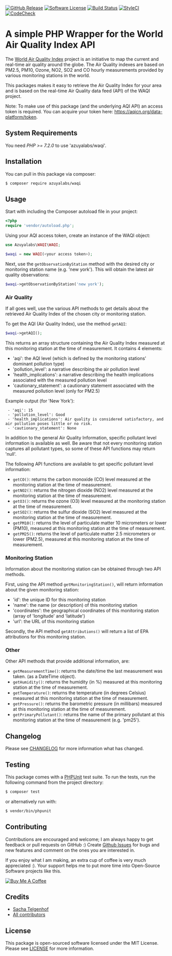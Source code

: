 [![GitHub Release](https://img.shields.io/github/release/azuyalabs/waqi.svg?style=flat-square)](https://github.com/azuyalabs/waqi/releases)
[![Software License](https://img.shields.io/badge/license-MIT-brightgreen.svg?style=flat-square)](LICENSE)
[![Build Status](https://img.shields.io/travis/azuyalabs/waqi.svg?style=flat-square)](https://travis-ci.org/azuyalabs/waqi)
[![StyleCI](https://styleci.io/repos/81889057/shield?branch=master)](https://styleci.io/repos/81889057)
[![CodeCheck](https://github.com/azuyalabs/waqi/workflows/Validate/badge.svg)](https://github.com/azuyalabs/waqi/actions)

# A simple PHP Wrapper for the World Air Quality Index API

The [World Air Quality Index](http://waqi.info) project is an initiative to map the current and real-time air quality
around the globe. The Air Quality indexes are based on PM2.5, PM10, Ozone, NO2, SO2 and CO hourly measurements provided
by various monitoring stations in the world.

This packages makes it easy to retrieve the Air Quality Index for your area and is based on the real-time Air Quality
data feed (API) of the WAQI project.

Note: To make use of this package (and the underlying AQI API) an access token is required. You can acquire your token
here: https://aqicn.org/data-platform/token.

## System Requirements

You need *PHP >= 7.2.0* to use 'azuyalabs/waqi'.

## Installation

You can pull in this package via composer:

``` bash
$ composer require azuyalabs/waqi
```

## Usage

Start with including the Composer autoload file in your project:

```php
<?php
require 'vendor/autoload.php';
```

Using your AQI access token, create an instance of the WAQI object:

```php
use Azuyalabs\WAQI\WAQI;

$waqi = new WAQI(<your access token>);
``` 

Next, use the `getObservationByStation` method with the desired city or monitoring station name (e.g.
'new york'). This will obtain the latest air quality observations:

```php
$waqi->getObservationByStation('new york');
``` 

### Air Quality

If all goes well, use the various API methods to get details about the retrieved Air Quality Index of the chosen city or
monitoring station.

To get the AQI (Air Quality Index), use the method `getAQI`:

```php
$waqi->getAQI();
``` 

This returns an array structure containing the Air Quality Index measured at this monitoring station at the time of
measurement. It contains 4 elements:

- 'aqi': the AQI level (which is defined by the monitoring stations' dominant pollution type)
- 'pollution_level': a narrative describing the air pollution level
- 'health_implications': a narrative describing the health implications associated with the measured pollution level
- 'cautionary_statement': a cautionary statement associated with the measured pollution level (only for PM2.5)

Example output (for 'New York'):

```
 - 'aqi': 15
 - 'pollution_level': Good
 - 'health_implications': Air quality is considered satisfactory, and air pollution poses little or no risk.
 - 'cautionary_statement': None
```

In addition to the general Air Quality Information, specific pollutant level information is available as well. Be aware
that not every monitoring station captures all pollutant types, so some of these API functions may return 'null'.

The following API functions are available to get specific pollutant level information:

- `getCO()`: returns the carbon monoxide (CO) level measured at the monitoring station at the time of measurement.
- `getNO2()`: returns the nitrogen dioxide (NO2) level measured at the monitoring station at the time of measurement.
- `getO3()`: returns the ozone (O3) level measured at the monitoring station at the time of measurement.
- `getSO2()`: returns the sulfur dioxide (SO2) level measured at the monitoring station at the time of measurement.
- `getPM10()`: returns the level of particulate matter 10 micrometers or lower (PM10), measured at this monitoring
  station at the time of measurement.
- `getPM25()`: returns the level of particulate matter 2.5 micrometers or lower (PM2.5), measured at this monitoring
  station at the time of measurement.

### Monitoring Station

Information about the monitoring station can be obtained through two API methods.

First, using the API method `getMonitoringStation()`, will return information about the given monitoring station:

- 'id': the unique ID for this monitoring station
- 'name': the name (or description) of this monitoring station
- 'coordinates': the geographical coordinates of this monitoring station (array of 'longitude' and 'latitude')
- 'url': the URL of this monitoring station

Secondly, the API method `getAttributions()` will return a list of EPA attributions for this monitoring station.

### Other

Other API methods that provide additional information, are:

- `getMeasurementTime()`: returns the date/time the last measurement was taken. (as a DateTime object).
- `getHumidity()`: returns the humidity (in %) measured at this monitoring station at the time of measurement.
- `getTemperature()`: returns the temperature (in degrees Celsius) measured at this monitoring station at the time of
  measurement.
- `getPressure()`: returns the barometric pressure (in millibars) measured at this monitoring station at the time of
  measurement.
- `getPrimaryPollutant()`: returns the name of the primary pollutant at this monitoring station at the time of
  measurement (e.g. 'pm25').

## Changelog

Please see [CHANGELOG](CHANGELOG.md) for more information what has changed.

## Testing

This package comes with a [PHPUnit](https://phpunit.de) test suite. To run the tests, run the following command from the
project directory:

``` bash
$ composer test
```

or alternatively run with:

``` bash
$ vendor/bin/phpunit
```

## Contributing

Contributions are encouraged and welcome; I am always happy to get feedback or pull requests on GitHub :)
Create [Github Issues](https://github.com/azuyalabs/waqi/issues) for bugs and new features and comment on the ones you
are interested in.

If you enjoy what I am making, an extra cup of coffee is very much appreciated :). Your support helps me to put more
time into Open-Source Software projects like this.

<a href="https://www.buymeacoffee.com/sachatelgenhof" target="_blank"><img src="https://www.buymeacoffee.com/assets/img/custom_images/orange_img.png" alt="Buy Me A Coffee" style="height: auto !important;width: auto !important;" ></a>

## Credits

- [Sacha Telgenhof](https://github.com/stelgenhof)
- [All contributors](../../contributors)

## License

This package is open-sourced software licensed under the MIT License. Please see [LICENSE](LICENSE) for more
information.

